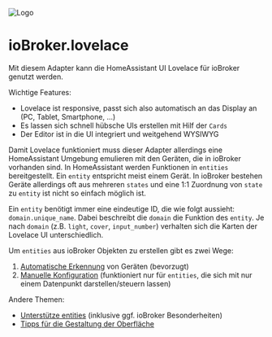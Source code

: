 ![Logo](../../admin/lovelace.png)
# ioBroker.lovelace

Mit diesem Adapter kann die HomeAssistant UI Lovelace für ioBroker genutzt werden.

Wichtige Features:
* Lovelace ist responsive, passt sich also automatisch an das Display an (PC, Tablet, Smartphone, ...)
* Es lassen sich schnell hübsche UIs erstellen mit Hilf der `Cards`
* Der Editor ist in die UI integriert und weitgehend WYSIWYG

Damit Lovelace funktioniert muss dieser Adapter allerdings eine HomeAssistant Umgebung emulieren mit den Geräten, 
die in ioBroker vorhanden sind. In HomeAssistant werden Funktionen in `entities` bereitgestellt. Ein `entity` entspricht meist einem Gerät.
In ioBroker bestehen Geräte allerdings oft aus mehreren `states` und eine 1:1 Zuordnung von `state` zu `entity` ist nicht so einfach möglich ist. 

Ein `entity` benötigt immer eine eindeutige ID, die wie folgt aussieht: `domain.unique_name`. Dabei beschreibt die `domain`
die Funktion des `entity`. Je nach `domain` (z.B. `light`, `cover`, `input_number`) verhalten sich die Karten der Lovelace UI unterschiedlich.   

Um `entities` aus ioBroker Objekten zu erstellen gibt es zwei Wege:
1. [Automatische Erkennung](automatic_entities.md) von Geräten (bevorzugt)
2. [Manuelle Konfiguration](manual_entities.md) (funktioniert nur für `entities`, die sich mit nur einem Datenpunkt darstellen/steuern lassen)

Andere Themen:
* [Unterstütze entities](supported_entities.md) (inklusive ggf. ioBroker Besonderheiten) 
* [Tipps für die Gestaltung der Oberfläche](ui_tipps.md)
